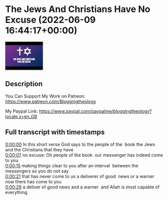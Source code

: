 # The Jews And Christians Have No Excuse (2022-06-09 16:44:17+00:00)

![alt The Jews And Christians Have No Excuse](t479eVpUGOU.jpg "The Jews And Christians Have No Excuse")

## Description

You Can Support My Work on Patreon:
https://www.patreon.com/Bloggingtheology

My Paypal Link: 
https://www.paypal.com/paypalme/bloggingtheology?locale.x=en_GB



## Full transcript with timestamps

[0:00:00](https://youtu.be/t479eVpUGOU?t=0) In this short verse God says to the people of the 
book the Jews and the Christians that they have    
[0:00:07](https://youtu.be/t479eVpUGOU?t=7) no excuse: Oh people of the book 
our messenger has indeed come to you    
[0:00:15](https://youtu.be/t479eVpUGOU?t=15) making things clear to you after an interval 
between the messengers so you do not say    
[0:00:21](https://youtu.be/t479eVpUGOU?t=21) that has never come to us a deliverer of good 
news or a warner now there has come to you    
[0:00:29](https://youtu.be/t479eVpUGOU?t=29) a deliver of good news and a warner 
and Allah is most capable of everything  
